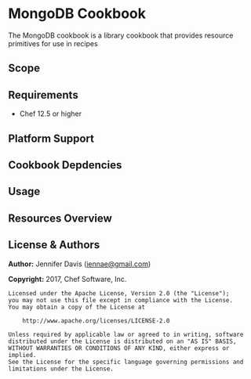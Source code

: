 # MongoDB Cookbook

The MongoDB cookbook is a library cookbook that provides resource primitives for use in recipes

## Scope

## Requirements

* Chef 12.5 or higher

## Platform Support

## Cookbook Depdencies

## Usage

## Resources Overview

## License & Authors

**Author:** Jennifer Davis ([iennae@gmail.com](mailto:iennae@gmail.com))

**Copyright:** 2017, Chef Software, Inc.

```
Licensed under the Apache License, Version 2.0 (the "License");
you may not use this file except in compliance with the License.
You may obtain a copy of the License at

    http://www.apache.org/licenses/LICENSE-2.0

Unless required by applicable law or agreed to in writing, software
distributed under the License is distributed on an "AS IS" BASIS,
WITHOUT WARRANTIES OR CONDITIONS OF ANY KIND, either express or implied.
See the License for the specific language governing permissions and
limitations under the License.
```